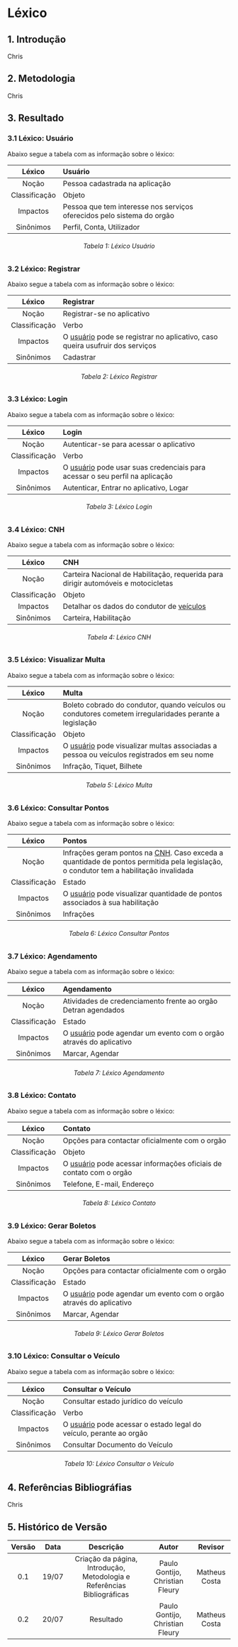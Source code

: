 # Léxico
## 1. Introdução
Chris
## 2. Metodologia
Chris
## 3. Resultado
### 3.1 Léxico: Usuário
Abaixo segue a tabela com as informação sobre o léxico:

<center>

|    Léxico     | Usuário                                                                |
|:-------------:|:-----------------------------------------------------------------------|
|     Noção     | Pessoa cadastrada na aplicação                                         |
| Classificação | Objeto                                                                 |
|   Impactos    | Pessoa que tem interesse nos serviços oferecidos pelo sistema do orgão |
|   Sinônimos   | Perfil, Conta, Utilizador                                              |

</center>

<h6 align = "center">Tabela 1: Léxico Usuário</h6>

### 3.2 Léxico: Registrar
Abaixo segue a tabela com as informação sobre o léxico:

<center>

|    Léxico     | Registrar                                                                                          |
|:-------------:|:---------------------------------------------------------------------------------------------------|
|     Noção     | Registrar-se no aplicativo                                                                         |
| Classificação | Verbo                                                                                              |
|   Impactos    | O [usuário](#31-lxico-usurio) pode se registrar no aplicativo, caso queira usufruir dos serviços   |
|   Sinônimos   | Cadastrar                                                                                          |

</center>

<h6 align = "center">Tabela 2: Léxico Registrar</h6>

### 3.3 Léxico: Login
Abaixo segue a tabela com as informação sobre o léxico:

<center>

|    Léxico     | Login                                                                                           |
|:-------------:|:------------------------------------------------------------------------------------------------|
|     Noção     | Autenticar-se para acessar o aplicativo                                                         |
| Classificação | Verbo                                                                                           |
|   Impactos    | O [usuário](#31-lxico-usurio) pode usar suas credenciais para acessar o seu perfil na aplicação |
|   Sinônimos   | Autenticar, Entrar no aplicativo, Logar                                                         |

</center>

<h6 align = "center">Tabela 3: Léxico Login</h6>

### 3.4 Léxico: CNH
Abaixo segue a tabela com as informação sobre o léxico:

<center>

|    Léxico     | CNH                                                                                |
|:-------------:|:-----------------------------------------------------------------------------------|
|     Noção     | Carteira Nacional de Habilitação, requerida para dirigir automóveis e motocicletas |
| Classificação | Objeto                                                                             |
|   Impactos    | Detalhar os dados do condutor de [veículos](#310-lxico-consultar-o-veculo)         |
|   Sinônimos   | Carteira, Habilitação                                                              |

</center>

<h6 align = "center">Tabela 4: Léxico CNH</h6>

### 3.5 Léxico: Visualizar Multa
Abaixo segue a tabela com as informação sobre o léxico:

<center>

|    Léxico     | Multa                                                                                                        |
|:-------------:|:-------------------------------------------------------------------------------------------------------------|
|     Noção     | Boleto cobrado do condutor, quando veículos ou condutores cometem irregularidades perante a legislação       |
| Classificação | Objeto                                                                                                       |
|   Impactos    | O [usuário](#31-lxico-usurio) pode visualizar multas associadas a pessoa ou veículos registrados em seu nome |
|   Sinônimos   | Infração, Tiquet, Bilhete                                                                                    |

</center>

<h6 align = "center">Tabela 5: Léxico Multa</h6>

### 3.6 Léxico: Consultar Pontos
Abaixo segue a tabela com as informação sobre o léxico:

<center>

|    Léxico     | Pontos                                                                                                                                                |
|:-------------:|:------------------------------------------------------------------------------------------------------------------------------------------------------|
|     Noção     | Infrações geram pontos na [CNH](#34-lxico-cnh). Caso exceda a quantidade de pontos permitida pela legislação, o condutor tem a habilitação invalidada |
| Classificação | Estado                                                                                                                                                |
|   Impactos    | O [usuário](#31-lxico-usurio) pode visualizar quantidade de pontos associados à sua habilitação                                                       |
|   Sinônimos   | Infrações                                                                                                                                             |

</center>

<h6 align = "center">Tabela 6: Léxico Consultar Pontos</h6>

### 3.7 Léxico: Agendamento
Abaixo segue a tabela com as informação sobre o léxico:

<center>

|    Léxico     | Agendamento                                                                            |
|:-------------:|:---------------------------------------------------------------------------------------|
|     Noção     | Atividades de credenciamento frente ao orgão Detran agendados                          |
| Classificação | Estado                                                                                 |
|   Impactos    | O [usuário](#31-lxico-usurio) pode agendar um evento com o orgão através do aplicativo |
|   Sinônimos   | Marcar, Agendar                                                                        |

</center>

<h6 align = "center">Tabela 7: Léxico Agendamento</h6>

### 3.8 Léxico: Contato
Abaixo segue a tabela com as informação sobre o léxico:

<center>

|    Léxico     | Contato                                                                                |
|:-------------:|:---------------------------------------------------------------------------------------|
|     Noção     | Opções para contactar oficialmente com o orgão                                         |
| Classificação | Objeto                                                                                 |
|   Impactos    | O [usuário](#31-lxico-usurio) pode acessar informações oficiais de contato com o orgão |
|   Sinônimos   | Telefone, E-mail, Endereço                                                             |

</center>

<h6 align = "center">Tabela 8: Léxico Contato</h6>

### 3.9 Léxico: Gerar Boletos
Abaixo segue a tabela com as informação sobre o léxico:

<center>

|    Léxico     | Gerar Boletos                                                                          |
|:-------------:|:---------------------------------------------------------------------------------------|
|     Noção     | Opções para contactar oficialmente com o orgão                                         |
| Classificação | Estado                                                                                 |
|   Impactos    | O [usuário](#31-lxico-usurio) pode agendar um evento com o orgão através do aplicativo |
|   Sinônimos   | Marcar, Agendar                                                                        |

</center>

<h6 align = "center">Tabela 9: Léxico Gerar Boletos</h6>

### 3.10 Léxico: Consultar o Veículo
Abaixo segue a tabela com as informação sobre o léxico:

<center>

|    Léxico     | Consultar o Veículo                                                                    |
|:-------------:|:---------------------------------------------------------------------------------------|
|     Noção     | Consultar estado jurídico do veículo                                                   |
| Classificação | Verbo                                                                                  |
|   Impactos    | O [usuário](#31-lxico-usurio) pode acessar o estado legal do veículo, perante ao orgão |
|   Sinônimos   | Consultar Documento do Veículo                                                         |

</center>

<h6 align = "center">Tabela 10: Léxico Consultar o Veículo</h6>

## 4. Referências Bibliográfias
Chris
## 5. Histórico de Versão

| Versão | Data  |                                Descrição                                |              Autor              |    Revisor    |
|:------:|:-----:|:-----------------------------------------------------------------------:|:-------------------------------:|:-------------:|
|  0.1   | 19/07 | Criação da página, Introdução, Metodologia e Referências Bibliográficas | Paulo Gontijo, Christian Fleury | Matheus Costa |
|  0.2   | 20/07 |                                Resultado                                | Paulo Gontijo, Christian Fleury | Matheus Costa |




